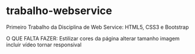 # trabalho-webservice
Primeiro Trabalho da Disciplina de Web Service: HTML5, CSS3 e Bootstrap

O QUE FALTA FAZER:
Estilizar cores da página
alterar tamanho imagem
incluir vídeo
tornar responsival
